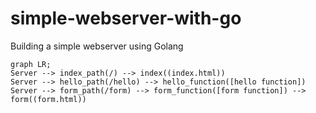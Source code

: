 # simple-webserver-with-go
Building a simple webserver using Golang


```mermaid
graph LR;
Server --> index_path(/) --> index((index.html))
Server --> hello_path(/hello) --> hello_function([hello function])
Server --> form_path(/form) --> form_function([form function]) --> form((form.html))
```
